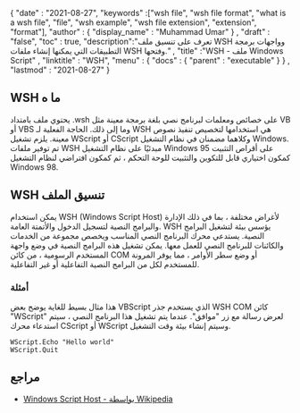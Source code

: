 {
  "date" : "2021-08-27",
  "keywords" :["wsh file", "wsh file format", "what is a wsh file", "file", "wsh example", "wsh file extension", "extension", "format"],
  "author" : {
    "display_name" : "Muhammad Umar"
} ,
  "draft" : "false",
  "toc" : true,
  "description":"تعرف على تنسيق ملف WSH وواجهات برمجة التطبيقات التي يمكنها إنشاء ملفات WSH وفتحها." ,
  "title" :"WSH - ملف Windows Script" ,
  "linktitle" : "WSH",
  "menu" : {
    "docs" : {
      "parent" : "executable"
}
} ,
  "lastmod" : "2021-08-27"
}

## WSH ما ه
يحتوي ملف بامتداد .wsh على خصائص ومعلمات لبرنامج نصي بلغة برمجة معينة مثل VB أو VBS وما إلى ذلك. الحاجة الفعلية لـ WSH هي استخدامها لتخصيص تنفيذ نصوص معينة. يلزم تشغيل WScript أو CScript وكلاهما مضمنان في نظام التشغيل Windows. تم توفير ملفات WSH مبدئيًا على نظام التشغيل Windows 95 على أقراص التثبيت كمكون اختياري قابل للتكوين والتثبيت للوحة التحكم ، ثم كمكون افتراضي لنظام التشغيل Windows 98.

## WSH تنسيق الملف
يمكن استخدام WSH (Windows Script Host) لأغراض مختلفة ، بما في ذلك الإدارة والبرامج النصية لتسجيل الدخول والأتمتة العامة. WSH يؤسس بيئة لتشغيل البرامج النصية. يستدعي محرك البرنامج النصي المناسب ويخصص مجموعة من الخدمات والكائنات للبرنامج النصي للعمل معها. يمكن تشغيل هذه البرامج النصية في وضع واجهة المستخدم الرسومية ، من كائن COM أو وضع سطر الأوامر ، مما يوفر المرونة للمستخدم لكل من البرامج النصية التفاعلية أو غير التفاعلية.

### أمثلة
هذا مثال بسيط للغاية يوضح بعض VBScript الذي يستخدم جذر WSH COM كائن "WScript" لعرض رسالة مع زر "موافق". عندما يتم تشغيل هذا البرنامج النصي ، سيتم استدعاء محرك CScript أو WScript وسيتم إنشاء بيئة وقت التشغيل.

```
WScript.Echo "Hello world"
WScript.Quit
```


## مراجع

* [Windows Script Host - بواسطة Wikipedia](https://en.wikipedia.org/wiki/Windows_Script_Host)



